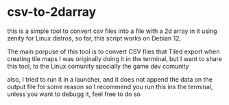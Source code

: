 # csv-to-2darray
this is a simple tool to convert csv files into a file with a 2d array in it
using zenity for Linux distros, so far, this script works on Debian 12,

The main porpuse of this tool is to convert CSV files that Tiled export when creating tile maps
I was originally doing it in the terminal, but I want to share this tool, to the Linux comunity
specially the game dev comunity 

also, I tried to run it in a launcher, and it does not append the data on the output file for some reason
so I recommend you run this ins the terminal, unless you want to debugg it, feel free to do so
